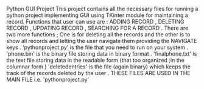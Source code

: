 Python GUI Project
This project contains all the necessary files for running a python project implementing GUI using TKinter module for maintaining a record.  Functions that user can use are :  ADDING RECORD , DELETING RECORD , UPDATING RECORD , SEARCHING FOR A RECORD . There are two more functions ; One is for deleting all the records  and the other is to show all records and letting the user navigate them providing the NAVIGATE keys .  'pythonproject.py' is the file that you need to run on your system .  'phone.bin' is the binary file storing data in binary format .  'finalphone.txt' is the text file storing data in the readable form (that too organized ;in the columnar form )  'deletedentries' is the file  (again binary) which keeps the track of the  records deleted by the user .  THESE FILES ARE USED IN THE MAIN FILE i.e. 'pythonproject.py'
